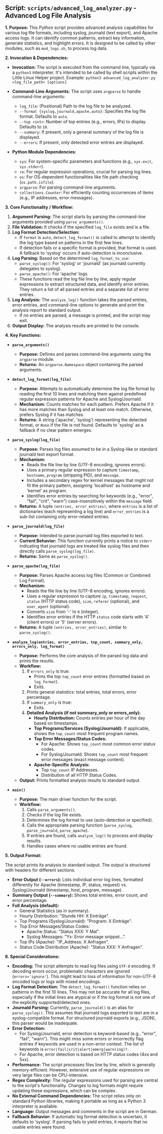 <!--
File: docs/advanced_log_analyzer.md
Copyright (c) 2025 maschkef
SPDX-License-Identifier: MIT

This project is part of the 'little-linux-helper' collection.
Licensed under the MIT License. See the LICENSE file in the project root for more information.
-->

## Script: `scripts/advanced_log_analyzer.py` - Advanced Log File Analysis

**1. Purpose:**
This Python script provides advanced analysis capabilities for various log file formats, including syslog, journald (text export), and Apache access logs. It can identify common patterns, extract key information, generate statistics, and highlight errors. It is designed to be called by other modules, such as `mod_logs.sh`, to process log data.

**2. Invocation & Dependencies:**

*   **Invocation:**
    The script is executed from the command line, typically via a `python3` interpreter. It's intended to be called by shell scripts within the Little Linux Helper project.
    Example: `python3 advanced_log_analyzer.py <log_file_path> [options]`

*   **Command-Line Arguments:**
    The script uses `argparse` to handle command-line arguments:
    *   `log_file`: (Positional) Path to the log file to be analyzed.
    *   `--format {syslog,journald,apache,auto}`: Specifies the log file format. Defaults to `auto`.
    *   `--top <int>`: Number of top entries (e.g., errors, IPs) to display. Defaults to `10`.
    *   `--summary`: If present, only a general summary of the log file is displayed.
    *   `--errors`: If present, only detected error entries are displayed.

*   **Python Module Dependencies:**
    *   `sys`: For system-specific parameters and functions (e.g., `sys.exit`, `sys.stderr`).
    *   `re`: For regular expression operations, crucial for parsing log lines.
    *   `os`: For OS-dependent functionalities like file path checking (`os.path.isfile`).
    *   `argparse`: For parsing command-line arguments.
    *   `collections.Counter`: For efficiently counting occurrences of items (e.g., IP addresses, error messages).

**3. Core Functionality / Workflow:**

1.  **Argument Parsing:** The script starts by parsing the command-line arguments provided using `parse_arguments()`.
2.  **File Validation:** It checks if the specified `log_file` exists and is a file.
3.  **Log Format Detection/Selection:**
    *   If `format` is `auto`, `detect_log_format()` is called to attempt to identify the log type based on patterns in the first few lines.
    *   If detection fails or a specific format is provided, that format is used. A fallback to 'syslog' occurs if auto-detection is inconclusive.
4.  **Log Parsing:** Based on the determined `log_format_to_use`:
    *   `parse_syslog()`: For 'syslog' or 'journald' (as journald currently delegates to syslog).
    *   `parse_apache()`: For 'apache' logs.
    *   These functions read the log file line by line, apply regular expressions to extract structured data, and identify error entries. They return a list of all parsed entries and a separate list of error entries.
5.  **Log Analysis:** The `analyze_log()` function takes the parsed entries, error entries, and command-line options to generate and print the analysis report to standard output.
    *   If no entries are parsed, a message is printed, and the script may exit.
6.  **Output Display:** The analysis results are printed to the console.

**4. Key Functions:**

*   **`parse_arguments()`**
    *   **Purpose:** Defines and parses command-line arguments using the `argparse` module.
    *   **Returns:** An `argparse.Namespace` object containing the parsed arguments.

*   **`detect_log_format(log_file)`**
    *   **Purpose:** Attempts to automatically determine the log file format by reading the first 10 lines and matching them against predefined regular expression patterns for Apache and Syslog/Journald.
    *   **Mechanism:** Counts matches for each pattern. Prefers Apache if it has more matches than Syslog and at least one match. Otherwise, prefers Syslog if it has matches.
    *   **Returns:** A string ('apache', 'syslog') representing the detected format, or `None` if the file is not found. Defaults to 'syslog' as a fallback if no clear pattern emerges.

*   **`parse_syslog(log_file)`**
    *   **Purpose:** Parses log files assumed to be in a Syslog-like or standard journald text export format.
    *   **Mechanism:**
        *   Reads the file line by line (UTF-8 encoding, ignores errors).
        *   Uses a primary regular expression to capture `timestamp`, `hostname`, `program` (stripping PID), and `message`.
        *   Includes a secondary regex for kernel messages that might not fit the primary pattern, assigning 'localhost' as hostname and 'kernel' as program.
        *   Identifies error entries by searching for keywords (e.g., "error", "fail", "crit", "warn") case-insensitively within the `message` field.
    *   **Returns:** A tuple `(entries, error_entries)`, where `entries` is a list of dictionaries (each representing a log line) and `error_entries` is a sub-list containing only error-related entries.

*   **`parse_journald(log_file)`**
    *   **Purpose:** Intended to parse journald log files exported to text.
    *   **Current Behavior:** This function currently prints a notice to `stderr` indicating that journald logs are treated like syslog files and then directly calls `parse_syslog(log_file)`.
    *   **Returns:** Same as `parse_syslog()`.

*   **`parse_apache(log_file)`**
    *   **Purpose:** Parses Apache access log files (Common or Combined Log Format).
    *   **Mechanism:**
        *   Reads the file line by line (UTF-8 encoding, ignores errors).
        *   Uses a regular expression to capture `ip`, `timestamp`, `request`, `status` (HTTP status code), `size`, `referer` (optional), and `user_agent` (optional).
        *   Converts `size` from '-' to `0` (integer).
        *   Identifies error entries if the HTTP `status` code starts with '4' (client errors) or '5' (server errors).
    *   **Returns:** A tuple `(entries, error_entries)`, similar to `parse_syslog()`.

*   **`analyze_log(entries, error_entries, top_count, summary_only, errors_only, log_format)`**
    *   **Purpose:** Performs the core analysis of the parsed log data and prints the results.
    *   **Workflow:**
        1.  If `errors_only` is true:
            *   Prints the top `top_count` error entries (formatted based on `log_format`).
            *   Exits.
        2.  Prints general statistics: total entries, total errors, error percentage.
        3.  If `summary_only` is true:
            *   Exits.
        4.  **Detailed Analysis (if not summary_only or errors_only):**
            *   **Hourly Distribution:** Counts entries per hour of the day based on timestamps.
            *   **Top Programs/Services (Syslog/Journald):** If applicable, shows the `top_count` most frequent program names.
            *   **Top Error Messages/Status Codes:**
                *   For Apache: Shows `top_count` most common error status codes.
                *   For Syslog/Journald: Shows `top_count` most frequent error messages (exact message content).
            *   **Apache-Specific Analysis:**
                *   Top `top_count` IP Addresses.
                *   Distribution of all HTTP Status Codes.
    *   **Output:** Prints formatted analysis results to standard output.

*   **`main()`**
    *   **Purpose:** The main driver function for the script.
    *   **Workflow:**
        1.  Calls `parse_arguments()`.
        2.  Checks if the log file exists.
        3.  Determines the log format to use (auto-detection or specified).
        4.  Calls the appropriate parsing function (`parse_syslog`, `parse_journald`, `parse_apache`).
        5.  If entries are found, calls `analyze_log()` to process and display results.
        6.  Handles cases where no usable entries are found.

**5. Output Format:**

The script prints its analysis to standard output. The output is structured with headers for different sections.
*   **Error Output (`--errors`):** Lists individual error log lines, formatted differently for Apache (timestamp, IP, status, request) vs. Syslog/Journald (timestamp, host, program, message).
*   **Summary Output (`--summary`):** Shows total entries, error count, and error percentage.
*   **Full Analysis (default):**
    *   General Statistics (as in summary).
    *   Hourly Distribution: "Stunde HH: X Einträge".
    *   Top Programs (Syslog/Journald): "Program: X Einträge".
    *   Top Error Messages/Status Codes:
        *   Apache Status: "Status XXX: Y Mal".
        *   Syslog Messages: "Yx: Error message snippet...".
    *   Top IPs (Apache): "IP_Address: X Anfragen".
    *   Status Code Distribution (Apache): "Status XXX: Y Anfragen".

**6. Special Considerations:**

*   **Encoding:** The script attempts to read log files using `UTF-8` encoding. If decoding errors occur, problematic characters are ignored (`errors='ignore'`). This might lead to loss of information for non-UTF-8 encoded logs or logs with mixed encodings.
*   **Log Format Detection:** The `detect_log_format()` function relies on patterns in the first 10 lines. This may not be accurate for all log files, especially if the initial lines are atypical or if the log format is not one of the explicitly supported/detected ones.
*   **Journald Parsing:** Currently, `parse_journald()` is an alias for `parse_syslog()`. This assumes that journald logs exported to text are in a syslog-compatible format. For structured journald exports (e.g., JSON), this parser would be inadequate.
*   **Error Detection:**
    *   For Syslog/Journald, error detection is keyword-based (e.g., "error", "fail", "warn"). This might miss some errors or incorrectly flag entries if keywords are used in a non-error context. The list of keywords is `error|fail|crit|alert|emerg|warn(ing)?`.
    *   For Apache, error detection is based on HTTP status codes (4xx and 5xx).
*   **Performance:** The script processes files line by line, which is generally memory-efficient. However, extensive use of regular expressions on very large files can be CPU-intensive.
*   **Regex Complexity:** The regular expressions used for parsing are central to the script's functionality. Changes to log formats might require updating these expressions, which can be complex.
*   **No External Command Dependencies:** The script relies only on standard Python libraries, making it portable as long as a Python 3 interpreter is available.
*   **Language:** Output messages and comments in the script are in German.
*   **Fallback Behavior:** If automatic log format detection is uncertain, it defaults to 'syslog'. If parsing fails to yield entries, it reports that no usable entries were found.